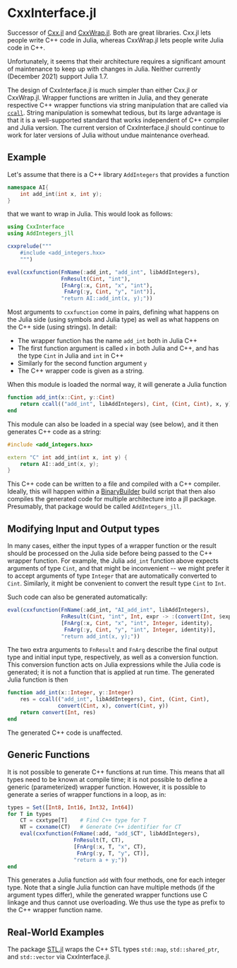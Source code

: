 # CxxInterface.jl

Successor of [Cxx.jl](https://github.com/JuliaInterop/Cxx.jl) and
[CxxWrap.jl](https://github.com/JuliaInterop/CxxWrap.jl). Both are
great libraries. Cxx.jl lets people write C++ code in Julia, whereas
CxxWrap.jl lets people write Julia code in C++.

Unfortunately, it seems that their architecture requires a significant
amount of maintenance to keep up with changes in Julia. Neither
currently (December 2021) support Julia 1.7.

The design of CxxInterface.jl is much simpler than either Cxx.jl or
CxxWrap.jl. Wrapper functions are written in Julia, and they generate
respective C++ wrapper functions via string manipulation that are
called via
[`ccall`](https://docs.julialang.org/en/v1/manual/calling-c-and-fortran-code/).
String manipulation is somewhat tedious, but its large advantage is
that it is a well-supported standard that works independent of C++
compiler and Julia version. The current version of CxxInterface.jl
should continue to work for later versions of Julia without undue
maintenance overhead.

## Example

Let's assume that there is a C++ library `AddIntegers` that provides a
function
```C++
namespace AI{
    int add_int(int x, int y);
}
```
that we want to wrap in Julia. This would look as follows:
```Julia
using CxxInterface
using AddIntegers_jll

cxxprelude("""
    #include <add_integers.hxx>
    """)

eval(cxxfunction(FnName(:add_int, "add_int", libAddIntegers),
                 FnResult(Cint, "int"),
                 [FnArg(:x, Cint, "x", "int"),
                  FnArg(:y, Cint, "y", "int")],
                 "return AI::add_int(x, y);"))
```
Most arguments to `cxxfunction` come in pairs, defining what happens
on the Julia side (using symbols and Julia type) as well as what
happens on the C++ side (using strings). In detail:
- The wrapper function has the name `add_int` both in Julia C++
- The first function argument is called `x` in both Julia and C++, and
  has the type `Cint` in Julia and `int` in C++
- Similarly for the second function argument `y`
- The C++ wrapper code is given as a string.

When this module is loaded the normal way, it will generate a Julia
function
```Julia
function add_int(x::Cint, y::Cint)
    return ccall(("add_int", libAddIntegers), Cint, (Cint, Cint), x, y)
end
```

This module can also be loaded in a special way (see below), and it
then generates C++ code as a string:
```C++
#include <add_integers.hxx>

extern "C" int add_int(int x, int y) {
    return AI::add_int(x, y);
}
```
This C++ code can be written to a file and compiled with a C++
compiler. Ideally, this will happen within a
[BinaryBuilder](https://binarybuilder.org) build script that then also
compiles the generated code for multiple architecture into a jll
package. Presumably, that package would be called `AddIntegers_jll`.

## Modifying Input and Output types

In many cases, either the input types of a wrapper function or the
result should be processed on the Julia side before being passed to
the C++ wrapper function. For example, the Julia `add_int` function
above expects arguments of type `Cint`, and that might be inconvenient
-- we might prefer it to accept arguments of type `Integer` that are
automatically converted to `Cint`. Similarly, it might be convenient
to convert the result type `Cint` to `Int`.

Such code can also be generated automatically:
```Julia
eval(cxxfunction(FnName(:add_int, "AI_add_int", libAddIntegers),
                 FnResult(Cint, "int", Int, expr -> :(convert(Int, $expr))),
                 [FnArg(:x, Cint, "x", "int", Integer, identity),
                  FnArg(:y, Cint, "y", "int", Integer, identity)],
                 "return add_int(x, y);"))
```
The two extra arguments to `FnResult` and `FnArg` describe the final
output type and initial input type, respectively, as well as a
conversion function. This conversion function acts on Julia
expressions while the Julia code is generated; it is not a function
that is applied at run time. The generated Julia function is then
```Julia
function add_int(x::Integer, y::Integer)
    res = ccall(("add_int", libAddIntegers), Cint, (Cint, Cint),
                convert(Cint, x), convert(Cint, y))
    return convert(Int, res)
end
```
The generated C++ code is unaffected.

## Generic Functions

It is not possible to generate C++ functions at run time. This means
that all types need to be known at compile time; it is not possible to
define a generic (parameterized) wrapper function. However, it is
possible to generate a series of wrapper functions in a loop, as in:
```Julia
types = Set([Int8, Int16, Int32, Int64])
for T in types
    CT = cxxtype[T]    # Find C++ type for T
    NT = cxxname(CT)   # Generate C++ identifier for CT
    eval(cxxfunction(FnName(:add, "add_$CT", libAddIntegers),
                     FnResult(T, CT),
                     [FnArg(:x, T, "x", CT),
                      FnArg(:y, T, "y", CT)],
                     "return a + y;"))
end
```
This generates a Julia function `add` with four methods, one for each
integer type. Note that a single Julia function can have multiple
methods (if the argument types differ), while the generated wrapper
functions use C linkage and thus cannot use overloading. We thus use
the type as prefix to the C++ wrapper function name.

## Real-World Examples

The package [STL.jl](https://github.com/eschnett/STL.jl) wraps the C++
STL types `std::map`, `std::shared_ptr`, and `std::vector` via
CxxInterface.jl.
